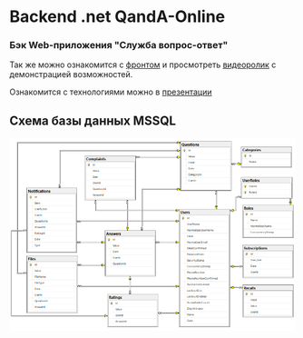 # Backend .net QandA-Online

### Бэк Web-приложения "Служба вопрос-ответ" 

Так же можно ознакомится с [фронтом](https://github.com/NikDub/AngularTest) и просмотреть [видеоролик](1_docs/QandA-Online%20—%20Яндекс.Браузер%202020-06-12%2007-57-18.mp4) с демонстрацией возможностей.

Ознакомится с технологиями можно в [презентации](1_docs/Web-%D0%BF%D1%80%D0%B8%D0%BB%D0%BE%D0%B6%D0%B5%D0%BD%D0%B8%D1%8F%20%C2%AB%D0%A1%D0%BB%D1%83%D0%B6%D0%B1%D0%B0%20%D0%B2%D0%BE%D0%BF%D1%80%D0%BE%D1%81-%D0%BE%D1%82%D0%B2%D0%B5%D1%82.pptx)

## Схема базы данных MSSQL

![](1_docs/Screenshot_1.png)


